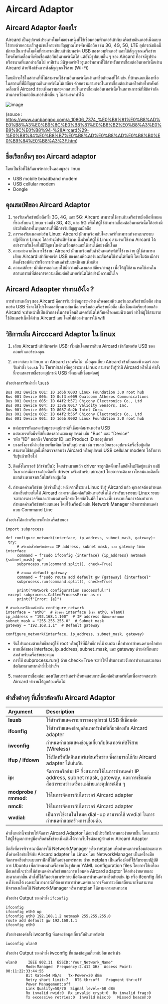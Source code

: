 # Aircard Adaptor
## Aircard Adaptor คืออะไร
   Aircard เป็นอุปกรณ์ประเภทโมเด็มอย่างหนึ่งที่ใช้เชื่อมคอมพิวเตอร์เข้ากับเครือข่ายอินเตอร์เน็ตแบบไร้สายด้วยความเร็วสูงผ่านโครงข่ายสัญญาณโทรศัพท์มือถือ เช่น 3G, 4G, 5G, LTE อุปกรณ์ชนิดนี้มักจะเป็นการ์ดโมเด็มที่สามารถเสียบเข้ากับพอร์ต USB ของคอมพิวเตอร์ และใช้สัญญาณเครือข่ายโทรศัพท์เคลื่อนที่เพื่อเชื่อมต่อกับอินเทอร์เน็ตได้ แต่ยังมีรูปแบบอื่น ๆ ของ Aircard ที่อาจมีรูปร่างหรือขนาดที่แตกต่างกันไป อาทิเช่น มินิรูเตอร์หรือรูเตอร์พกพาที่ใช้สำหรับการเชื่อมต่ออินเทอร์เน็ตผ่าน Aircard ด้วยฟังก์ชันการส่งสัญญาณไร้สาย (Wi-Fi) 

   โดยมักจะใช้ในสถานที่ที่ไม่สามารถใช้งานอินเทอร์เน็ตผ่านเครือข่ายคงที่ได้ เช่น ที่บ้านนอกเมืองหรือในสถานที่ที่มีสัญญาณอินเทอร์เน็ตไม่เสถียร ด้วยความสามารถในการเชื่อมต่อผ่านเครือข่ายโทรศัพท์เคลื่อนที่ Aircard ช่วยเพิ่มความสะดวกสบายในการเชื่อมต่ออินเทอร์เน็ตในสถานการณ์ที่มีข้อจำกัดด้านการเชื่อมต่ออินเทอร์เน็ตอื่น ๆ ไม่สามารถทำได้

![image](https://github.com/LowEyeQ/Network-1/assets/109953773/2a64e543-b186-4e60-90a2-91b838c6ba90)

(souce : https://www.aunbangpo.com/a_10806_7374_%E0%B9%81%E0%B8%AD%E0%B8%A3%E0%B9%8C%E0%B8%81%E0%B8%B2%E0%B8%A3%E0%B9%8C%E0%B8%94-%28Aircard%29-%E0%B8%84%E0%B8%B7%E0%B8%AD%E0%B8%AD%E0%B8%B0%E0%B9%84%E0%B8%A3%3F.htm)


## ชื่อเรียกอื่นๆ ของ Aircard adaptor
โดยเป็นชื่อที่ใช้กันแพร่หลายในคอมมูของ linux 
* USB mobile broadband modem
* USB cellular modem
* Dongle

## คุณสมบัติของ Aircard Adaptor
1. รองรับเครือข่ายมือถือทั้ง 3G, 4G, และ 5G:
   Aircard สามารถใช้งานกับเครือข่ายมือถือทั้งหมดที่รองรับบน Linux รวมถึง 3G, 4G, และ 5G เพื่อให้ผู้ใช้สามารถเชื่อมต่ออินเทอร์เน็ตได้อย่างมีประสิทธิภาพในทุกสถานที่ที่มีการรับสัญญาณมือถือ
2. การรองรับแพลตฟอร์ม Linux:
   Aircard มักมาพร้อมกับไดรเวอร์ที่สามารถทำงานบนระบบปฏิบัติการ Linux ได้อย่างมีประสิทธิภาพ ซึ่งช่วยให้ผู้ใช้ Linux สามารถใช้งาน Aircard ได้อย่างราบรื่นโดยไม่มีปัญหาในด้านเชื่อมต่อและใช้งานได้อย่างลื่นไหล
3. ความสะดวกในการใช้งาน:
   Aircard มักมาพร้อมกับตัวอินเตอร์เฟซที่ใช้งานง่าย ผู้ใช้สามารถเสียบ Aircard เข้ากับพอร์ต USB ของคอมพิวเตอร์และเริ่มต้นใช้งานได้ทันที โดยไม่ต้องมีการติดตั้งซอฟต์แวร์หรือการกำหนดค่าซับเซตพิเศษเพิ่มเติม
4. ความเสถียร:
   มักมีการออกแบบให้มีความมั่นคงและเสถียรภาพสูง เพื่อให้ผู้ใช้สามารถใช้งานในสถานการณ์ที่ต้องการความเชื่อมต่ออินเทอร์เน็ตได้อย่างมีความมั่นใจ


## Aircard Adaopter ทำงานยังไง ?
การทำงานหลักๆ ของ Aircard คือการรับส่งข้อมูลระหว่างเครื่องคอมพิวเตอร์และเครือข่ายมือถือ ผ่านพอร์ต USB  ซึ่งจะใช้โปรโตคอลที่เหมาะสมเพื่อการเชื่มต่อเครือข่ายมือถือ เมื่อเชื่อมต่อเรียบร้อยแล้ว Aircard จะทำหน้าที่เป็นตัวกลางในการเชื่อมอินเตอร์เน็ตให้กับเครื่องคอมพิวเตอร์ ทำให้ผู้ใช้สามารถใช้อินเตอร์เน็ตได้ผ่าน Aircard เลย โดยไม่ต้องผ่านการใช้ wifi

## วิธีการเพิ่ม Aircccard Adaptor ใน linux
1. เสียบ Aircard เข้ากับพอร์ต USB:
   เริ่มต้นโดยการเสียบ Aircard เข้ากับพอร์ต USB ของคอมพิวเตอร์ของคุณ
   
2. ตรวจสอบว่า linux หา Aircard เจอหรือไม่:
   เมื่อคุณเสียบ Aircard เข้ากับคอมพิวเตอร์ ลองรันคำสั่ง `lsusb` ใน Terminal เพื่อดูว่าระบบ Linux สามารถรับรู้ว่ามี Aircard หรือไม่ คำสั่งนี้จะแสดงรายชื่อของอุปกรณ์ USB ทั้งหมดที่เชื่อมต่ออยู่

ตัวอย่างการรันคำสั่ง `lsusb`
   ```
Bus 002 Device 001: ID 1d6b:0003 Linux Foundation 3.0 root hub
Bus 001 Device 006: ID 0cf3:e009 Qualcomm Atheros Communications 
Bus 001 Device 005: ID 04f2:b571 Chicony Electronics Co., Ltd 
Bus 001 Device 004: ID 138a:0017 Validity Sensors, Inc. 
Bus 001 Device 003: ID 8087:0a2b Intel Corp. 
Bus 001 Device 002: ID 04f2:b56f Chicony Electronics Co., Ltd 
Bus 001 Device 001: ID 1d6b:0002 Linux Foundation 2.0 root hub
```
* แต่ละบรรทัดแสดงข้อมูลของอุปกรณ์ที่เชื่อมต่อผ่านพอร์ต USB
* แต่ละบรรทัดมีรหัสที่แสดงสถานะของอุปกรณ์ เช่น "Bus" และ "Device"
* รหัส "ID" บอกถึง Vendor ID และ Product ID ของอุปกรณ์
* บางครั้งอาจมีคำอธิบายเพิ่มเติมเกี่ยวกับอุปกรณ์ เช่น รายละเอียดของอุปกรณ์หรือชื่อผู้ผลิต
* สามารถใช้ข้อมูลนี้เพื่อตรวจสอบว่า Aircard หรืออุปกรณ์ USB cellular modem ได้รับการรับรู้แล้วหรือไม่

3. ติดตั้งไดรเวอร์ (ถ้าจำเป็น):
โดยส่วนมากแล้ว driver จะถูกติดตั้งมาโดยอัตโนมัติอยู่แแล้ว แต่มีในบางกรณีอาจจะต้องติดตั้ง driver เสริมสำหรับ aircard โดยอาจจะต้องดาวโหลน์และติดตั้งแยกต่างหากจากเว็บไซต์ของผู้ผลิต

4. กำหนดค่าเครือข่าย (ถ้าจำเป็น):
หลังจากที่ระบบ Linux รับรู้ Aircard แล้ว คุณอาจต้องกำหนดค่าเครือข่ายเพื่อให้ Aircard สามารถเชื่อมต่อกับอินเทอร์เน็ตได้ สำหรับบางระบบ Linux ระบบจะทำการตรวจจับและกำหนดค่าเครือข่ายโดยอัตโนมัติ ในขณะที่บางระบบอื่นอาจต้องทำการกำหนดค่าเครือข่ายด้วยตนเอง โดยใช้เครื่องมือเช่น Network Manager หรือการกำหนดค่าแบบ Command Line

ตัวอย่างโค้ดสำหรับการตั้งค่าเครือข่ายเอง
   ```
import subprocess

def configure_network(interface, ip_address, subnet_mask, gateway):
    try:
        # สร้างคำสั่งสำหรับกำหนด IP address, subnet mask, และ gateway ให้กับ interface
        command = f"sudo ifconfig {interface} {ip_address} netmask {subnet_mask} up"
        subprocess.run(command.split(), check=True)

        # กำหนด default gateway
        command = f"sudo route add default gw {gateway} {interface}"
        subprocess.run(command.split(), check=True)

        print("Network configuration successful!")
    except subprocess.CalledProcessError as e:
        print(f"Error: {e}")

# ตัวอย่างการใช้งานฟังก์ชัน configure_network
interface = "eth0"  # ชื่อของ interface (เช่น eth0, wlan0)
ip_address = "192.168.1.100"  # IP address ที่ต้องการกำหนด
subnet_mask = "255.255.255.0"  # Subnet mask
gateway = "192.168.1.1"  # Default gateway

configure_network(interface, ip_address, subnet_mask, gateway)
```
* รันโปรแกรมด้วยสิทธิ์ของผู้ใช้ root หรือผู้ใช้ที่มีสิทธิ์การใช้ sudo เพื่อทำการกำหนดค่าเครือข่าย
* แทนที่ค่าของ interface, ip_address, subnet_mask, และ gateway ด้วยค่าที่เหมาะสมสำหรับเครือข่ายของคุณ
* การใช้ subprocess.run() ด้วย check=True จะทำให้โปรแกรมระงับการทำงานและแสดงข้อผิดพลาดหากคำสั่งไม่สำเร็จ

5. ทดสอบการเชื่อมต่อ:
ลองเปิดเบราว์เซอร์หรือทดสอบการเชื่อมต่ออินเทอร์เน็ตเพื่อตรวจสอบว่า Aircard ทำงานได้ถูกต้องหรือไม่

## คำสั่งต่างๆ ที่เกี่ยวข้องกับ Aircard Adaptor 
|**Argument**	 | **Description** | 
| :-------- | :------- | 
| **lsusb** | ใช้สำหรับแสดงรายการของอุปกรณ์ USB ที่เชื่อมต่อ |
|**ifconfig**|ใช้สำหรับแสดงข้อมูลอินเทอร์เฟซที่เกี่ยวข้องกับ Aircard adapter|
|**iwconfig**|กำหนดค่าและแสดงข้อมูลเกี่ยวกับอินเทอร์เฟซไร้สาย (Wireless) |
|**ifup / ifdown**|ใช้เปิดหรือปิดอินเทอร์เฟซเครือข่าย ซึ่งสามารถใช้กับ Aircard adapter ได้เช่นกัน|
|**ip:**|จัดการเครือข่าย IP ซึ่งสามารถใช้ในการกำหนดค่า IP address, subnet mask, gateway, และการเชื่อมต่อสื่อสารระหว่างเครื่องแม่ข่ายและอุปกรณ์อื่น ๆ|
|**modprobe / rmmod:**|ใช้ในการจัดการกับไดรเวอร์ Aircard adapter|
|**nmcli:**|ใช้ในการจัดการกับไดรเวอร์ Aircard adapter|
|**wvdial:**|เป็นการใช้งานในโหมด dial-up สามารถใช้ wvdial ในการกำหนดค่าและสร้างการเชื่อมต่อ.|


คำสั่งเหล่านี้จะช่วยให้จัดการ Aircard Adaptor ได้อย่างมีประสิทธิภาพและง่ายดายขึ้น โดยแนะนำให้ผู้ใช้ดูเอกสารคู่มือหรือคำสั่งช่วยเพิ่มเติมได้จากเว็บไซต์ของผู้จำหน่าย Aircard Adaptor 

อีกสิ่งที่ควรพิจารณาคือการใช้ NetworkManager หรือ netplan เพื่อกำหนดการเชื่อมต่อและการตั้งค่าเครือข่ายให้กับ Aircard adapter ใน Linux โดย NetworkManager เป็นเครื่องมือจัดการเครือข่ายแบบกราฟิกที่ใช้กันอย่างแพร่หลาย ส่วน netplan เป็นเครื่องมือที่ใช้กับระบบปฏิบัติการ Ubuntu เพื่อกำหนดค่าเครือข่ายในรูปแบบ YAML configuration files โดยการใช้เครื่องมือเหล่านี้จะช่วยให้กำหนดค่าเครือข่ายและการเชื่อมต่อ Aircard adaptor ได้อย่างง่ายดายและสะดวกมากขึ้น คำสั่งที่ใช้กันอย่างแพร่หลายเมื่อต้องการกำหนดค่าเครือข่ายเช่น ip หรือ ifconfig ก็ยังคงใช้งานได้ เฉพาะในบางกรณีที่ต้องการการกำหนดค่าและการจัดการระดับเสถียรมากขึ้นสามารถพิจารณาเลือกใช้ NetworkManager หรือ netplan ได้ตามความเหมาะสม


ตัวอย่าง Output ของคำสั่ง `ifconfig`
 ```
ifconfig
ifconfig eth0 up
ifconfig eth0 192.168.1.2 netmask 255.255.255.0
route add default gw 192.168.1.1
ifconfig eth0
```


ตัวอย่างของคำสั่ง iwconfig ที่แสดงข้อมูลเกี่ยวกับอินเทอร์เฟซ
 ```
iwconfig wlan0
```

ตัวอย่าง Output ของคำสั่ง iwconfig ที่แสดงข้อมูลเกี่ยวกับอินเทอร์เฟซ
 ```
wlan0     IEEE 802.11  ESSID:"Your_Network_Name"
          Mode:Managed  Frequency:2.412 GHz  Access Point: 00:11:22:33:44:55
          Bit Rate=54 Mb/s   Tx-Power=20 dBm
          Retry short limit:7   RTS thr:off   Fragment thr:off
          Power Management:off
          Link Quality=50/70  Signal level=-60 dBm
          Rx invalid nwid:0  Rx invalid crypt:0  Rx invalid frag:0
          Tx excessive retries:0  Invalid misc:0   Missed beacon:0

```
